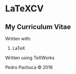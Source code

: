 # LaTeXCV
## My Curriculum Vitae

Written with:
1. LaTeX

Written using TeXWorks

Pedro Pachuca &copy; 2018

